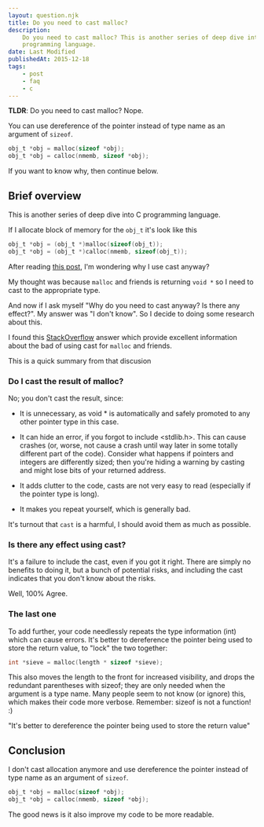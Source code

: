 ```yaml
---
layout: question.njk
title: Do you need to cast malloc?
description:
    Do you need to cast malloc? This is another series of deep dive into C
    programming language.
date: Last Modified
publishedAt: 2015-12-18
tags:
    - post
    - faq
    - c
---
```


**TLDR**: Do you need to cast malloc? Nope.

You can use dereference of the pointer instead of type name as an argument of
`sizeof`.

```c
obj_t *obj = malloc(sizeof *obj);
obj_t *obj = calloc(nmemb, sizeof *obj);
```

If you want to know why, then continue below.

## Brief overview

This is another series of deep dive into C programming language.

If I allocate block of memory for the `obj_t` it's look like this

```c
obj_t *obj = (obj_t *)malloc(sizeof(obj_t));
obj_t *obj = (obj_t *)calloc(nmemb, sizeof(obj_t));
```

After reading
[this post](https://gustedt.wordpress.com/2014/04/02/dont-use-casts-i/), I'm
wondering why I use cast anyway?

My thought was because `malloc` and friends is returning `void *` so I need to
cast to the appropriate type.

And now if I ask myself "Why do you need to cast anyway? Is there any effect?".
My answer was "I don't know". So I decide to doing some research about this.

I found this [StackOverflow](http://stackoverflow.com/a/605858/3376568) answer
which provide excellent information about the bad of using cast for `malloc`
and friends.

This is a quick summary from that discusion

### Do I cast the result of malloc?

No; you don't cast the result, since:

-   It is unnecessary, as void \* is automatically and safely promoted to any
    other pointer type in this case.

-   It can hide an error, if you forgot to include <stdlib.h>. This can cause
    crashes (or, worse, not cause a crash until way later in some totally
    different part of the code). Consider what happens if pointers and integers
    are differently sized; then you're hiding a warning by casting and might
    lose bits of your returned address.

-   It adds clutter to the code, casts are not very easy to read (especially if
    the pointer type is long).

-   It makes you repeat yourself, which is generally bad.

It's turnout that `cast` is a harmful, I should avoid them as much as possible.

### Is there any effect using cast?

It's a failure to include the cast, even if you got it right. There are simply
no benefits to doing it, but a bunch of potential risks, and including the cast
indicates that you don't know about the risks.

Well, 100% Agree.

### The last one

To add further, your code needlessly repeats the type information (int) which
can cause errors. It's better to dereference the pointer being used to store
the return value, to "lock" the two together:

```c
int *sieve = malloc(length * sizeof *sieve);
```

This also moves the length to the front for increased visibility, and drops the
redundant parentheses with sizeof; they are only needed when the argument is a
type name. Many people seem to not know (or ignore) this, which makes their
code more verbose. Remember: sizeof is not a function! :)

"It's better to dereference the pointer being used to store the return value"

## Conclusion

I don't cast allocation anymore and use dereference the pointer instead of type
name as an argument of `sizeof`.

```c
obj_t *obj = malloc(sizeof *obj);
obj_t *obj = calloc(nmemb, sizeof *obj);
```

The good news is it also improve my code to be more readable.
